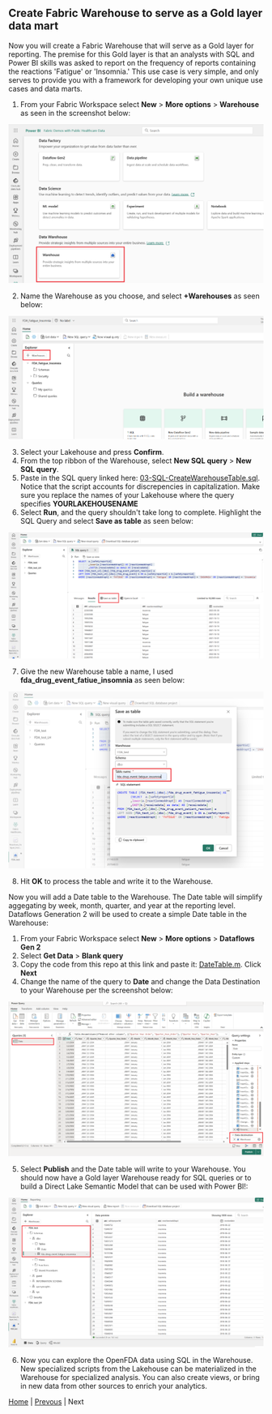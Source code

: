 ## Create Fabric Warehouse to serve as a Gold layer data mart

Now you will create a Fabric Warehouse that will serve as a Gold layer for reporting. The premise for this Gold layer is that an analysts with SQL and Power BI skills was asked to report on the frequency of reports containing the reactions 'Fatigue' or 'Insomnia.' This use case is very simple, and only serves to provide you with a framework for developing your own unique use cases and data marts.

1. From your Fabric Workspace select **New** > **More options** > **Warehouse** as seen in the screenshot below:

![Run Pipeline Job](../images/Warehouse1.png)

2. Name the Warehouse as you choose, and select **+Warehouses** as seen below:

![Monitor Pipeline Job](../images/Warehouse2.png)

3. Select your Lakehouse and press **Confirm**.
4. From the top ribbon of the Warehouse, select **New SQL query** > **New SQL query**.
5. Paste in the SQL query linked here: [03-SQL-CreateWarehouseTable.sql](./scripts/03-SQL-CreateWarehouseTable.sql). Notice that the script accounts for discrepencies in capitalization. Make sure you replace the names of your Lakehouse where the query specifies **YOURLAKEHOUSENAME**
6. Select **Run**, and the query shouldn't take long to complete. Highlight the SQL Query and select **Save as table** as seen below:

![Monitor Pipeline Job](../images/Warehouse3.png)

7. Give the new Warehouse table a name, I used **fda_drug_event_fatiue_insomnia** as seen below:

![Monitor Pipeline Job](../images/Warehouse4.png)

8. Hit **OK** to process the table and write it to the Warehouse. 

Now you will add a Date table to the Warehouse. The Date table will simplify aggegating by week, month, quarter, and year at the reporting level. Dataflows Generation 2 will be used to create a simple Date table in the Warehouse:

1. From your Fabric Workspace select **New** > **More options** > **Dataflows Gen 2**
2. Select **Get Data** > **Blank query**
3. Copy the code from this repo at this link and paste it: [DateTable.m](./scripts/DateTable.m). Click **Next**
4. Change the name of the query to **Date** and change the Data Destination to your Warehouse per the screenshot below:

![Monitor Pipeline Job](../images/Warehouse5.png)

5. Select **Publish** and the Date table will write to your Warehouse. You should now have a Gold layer Warehouse ready for SQL queries or to build a Direct Lake Semantic Model that can be used with Power BI!:

![Monitor Pipeline Job](../images/Warehouse6.png)

6. Now you can explore the OpenFDA data using SQL in the Warehouse. New specialized scripts from the Lakehouse can be materialized in the Warehouse for specialized analysis. You can also create views, or bring in new data from other sources to enrich your analytics.


[Home](../Readme.md) | [Prevous](./03-RunPipeline.md) | Next




